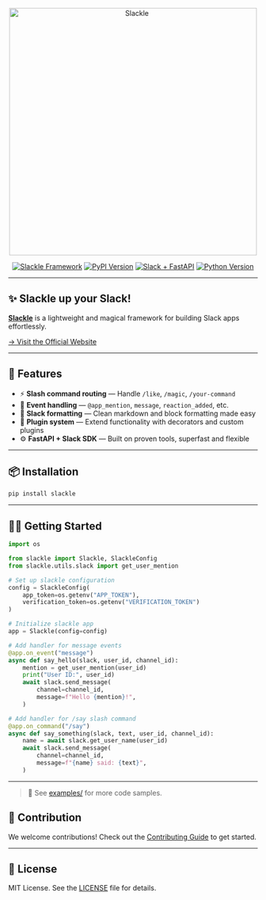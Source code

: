<p align="center">
  <a href="https://slackle.dev">
    <picture>
      <source media="(prefers-color-scheme: dark)" srcset="https://slackle.dev/static/logo-light.png">
      <source media="(prefers-color-scheme: light)" srcset="https://slackle.dev/static/logo-dark.png">
      <img alt="Slackle" src="https://slackle.dev/static/logo-light.png" width="500">
    </picture>
  </a>
</p>

<p align="center">
  <a href="https://slackle.dev"><img src="https://img.shields.io/badge/✨_Slackle-Magic_Framework-purple" alt="Slackle Framework"/></a>
  <a href="https://pypi.org/project/slackle/"><img src="https://img.shields.io/pypi/v/slackle?label=PyPI" alt="PyPI Version"/></a>
  <a href="https://slack.dev"><img src="https://img.shields.io/badge/built_with-Slack_SDK_+_FastAPI-4A154B?logo=slack" alt="Slack + FastAPI"/></a>
  <a href="https://www.python.org/"><img src="https://img.shields.io/badge/python-3.10+-yellow?logo=python" alt="Python Version"/></a>
</p>

---

## ✨ Slackle up your Slack!

[**Slackle**](https://slackle.dev) is a lightweight and magical framework for building Slack apps effortlessly.

[→ Visit the Official Website](https://slackle.dev)

---

## 🚀 Features

- ⚡️ **Slash command routing** — Handle `/like`, `/magic`, `/your-command`
- 💬 **Event handling** — `@app_mention`, `message`, `reaction_added`, etc.
- 🎨 **Slack formatting** — Clean markdown and block formatting made easy
- 🧩 **Plugin system** — Extend functionality with decorators and custom plugins
- ⚙️ **FastAPI + Slack SDK** — Built on proven tools, superfast and flexible

---

## 📦 Installation

```bash
pip install slackle
```

---

## 🧑‍💻 Getting Started

```python
import os

from slackle import Slackle, SlackleConfig
from slackle.utils.slack import get_user_mention

# Set up slackle configuration
config = SlackleConfig(
    app_token=os.getenv("APP_TOKEN"),
    verification_token=os.getenv("VERIFICATION_TOKEN")
)

# Initialize slackle app
app = Slackle(config=config)

# Add handler for message events
@app.on_event("message")
async def say_hello(slack, user_id, channel_id):
    mention = get_user_mention(user_id)
    print("User ID:", user_id)
    await slack.send_message(
        channel=channel_id,
        message=f"Hello {mention}!",
    )

# Add handler for /say slash command
@app.on_command("/say")
async def say_something(slack, text, user_id, channel_id):
    name = await slack.get_user_name(user_id)
    await slack.send_message(
        channel=channel_id,
        message=f"{name} said: {text}",
    )
```

---

> 📁 See [examples/](examples) for more code samples.

## 🤝 Contribution

We welcome contributions!
Check out the [Contributing Guide](CONTRIBUTING.md) to get started.

---

## 🪪 License

MIT License. See the [LICENSE](LICENSE) file for details.


